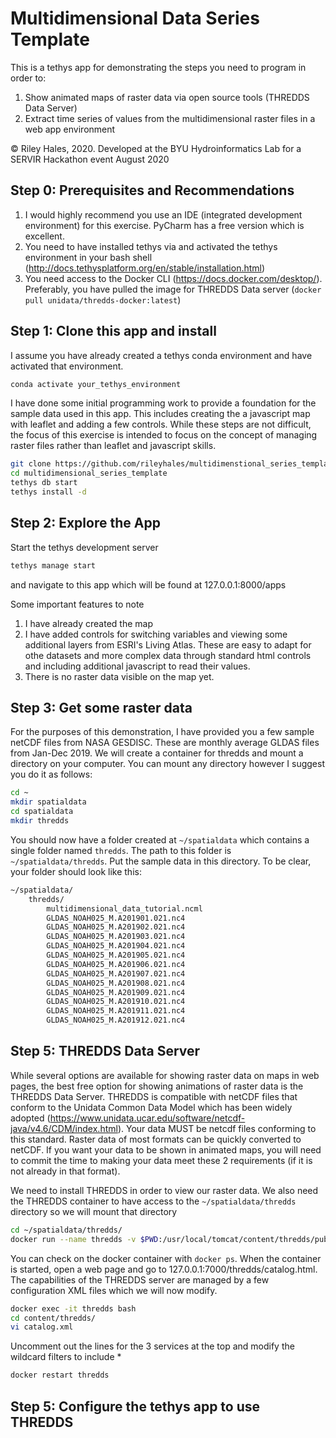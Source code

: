 # Multidimensional Data Series Template

This is a tethys app for demonstrating the steps you need to program in order to:
1. Show animated maps of raster data via open source tools (THREDDS Data Server)
2. Extract time series of values from the multidimensional raster files in a web app environment 

© Riley Hales, 2020. Developed at the BYU Hydroinformatics Lab for a SERVIR Hackathon event August 2020

## Step 0: Prerequisites and Recommendations

1. I would highly recommend you use an IDE (integrated development environment) for this exercise. PyCharm has a free version which is excellent.
2. You need to have installed tethys via and activated the tethys environment in your bash shell (http://docs.tethysplatform.org/en/stable/installation.html)
3. You need access to the Docker CLI (https://docs.docker.com/desktop/). Preferably, you have pulled the image for THREDDS Data server (`docker pull unidata/thredds-docker:latest`)

## Step 1: Clone this app and install

I assume you have already created a tethys conda environment and have activated that environment.
```bash
conda activate your_tethys_environment
```

I have done some initial programming work to provide a foundation for the sample data used in this app. This
includes creating the a javascript map with leaflet and adding a few controls. While these steps are not difficult,
the focus of this exercise is intended to focus on the concept of managing raster files rather than leaflet and 
javascript skills. 

```bash
git clone https://github.com/rileyhales/multidimenstional_series_template
cd multidimensional_series_template
tethys db start
tethys install -d
```

## Step 2: Explore the App

Start the tethys development server
```bash
tethys manage start
```
and navigate to this app which will be found at 127.0.0.1:8000/apps

Some important features to note
1. I have already created the map
2. I have added controls for switching variables and viewing some additional layers from ESRI's Living Atlas. 
These are easy to adapt for othe datasets and more complex data through standard html controls and including additional 
javascript to read their values. 
3. There is no raster data visible on the map yet.

## Step 3: Get some raster data

For the purposes of this demonstration, I have provided you a few sample netCDF files from NASA GESDISC. These are monthly
average GLDAS files from Jan-Dec 2019. We will create a container for thredds and mount a directory on your computer. 
You can mount any directory however I suggest you do it as follows:

```bash
cd ~
mkdir spatialdata
cd spatialdata
mkdir thredds
```

You should now have a folder created at `~/spatialdata` which contains a single folder named `thredds`. The path to 
this folder is `~/spatialdata/thredds`. Put the sample data in this directory. To be clear, your folder should look like this:

```bash
~/spatialdata/
    thredds/
        multidimensional_data_tutorial.ncml
        GLDAS_NOAH025_M.A201901.021.nc4
        GLDAS_NOAH025_M.A201902.021.nc4
        GLDAS_NOAH025_M.A201903.021.nc4
        GLDAS_NOAH025_M.A201904.021.nc4
        GLDAS_NOAH025_M.A201905.021.nc4
        GLDAS_NOAH025_M.A201906.021.nc4
        GLDAS_NOAH025_M.A201907.021.nc4
        GLDAS_NOAH025_M.A201908.021.nc4
        GLDAS_NOAH025_M.A201909.021.nc4
        GLDAS_NOAH025_M.A201910.021.nc4
        GLDAS_NOAH025_M.A201911.021.nc4
        GLDAS_NOAH025_M.A201912.021.nc4
```

## Step 5: THREDDS Data Server

While several options are available for showing raster data on maps in web pages, the best free option for showing
animations of raster data is the THREDDS Data Server. THREDDS is compatible with netCDF files that conform to the 
Unidata Common Data Model which has been widely adopted (https://www.unidata.ucar.edu/software/netcdf-java/v4.6/CDM/index.html).
Your data MUST be netcdf files conforming to this standard. Raster data of most formats can be quickly converted to netCDF. 
If you want your data to be shown in animated maps, you will need to commit the time to making your data meet these 2 
requirements (if it is not already in that format).

We need to install THREDDS in order to view our raster data. We also need the THREDDS container to have access to the 
`~/spatialdata/thredds` directory so we will mount that directory 

```bash
cd ~/spatialdata/thredds/
docker run --name thredds -v $PWD:/usr/local/tomcat/content/thredds/public/ -d -p 7000:8080 unidata/thredds-docker:latest
```
You can check on the docker container with `docker ps`. When the container is started, open a web page and go to 
127.0.0.1:7000/thredds/catalog.html. The capabilities of the THREDDS server are managed by a few configuration XML 
files which we will now modify.

```bash
docker exec -it thredds bash
cd content/thredds/
vi catalog.xml
```

Uncomment out the lines for the 3 services at the top and modify the wildcard filters to include *

```bash
docker restart thredds
``` 

## Step 5: Configure the tethys app to use THREDDS


